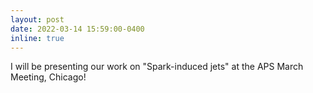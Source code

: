 ```yaml
---
layout: post
date: 2022-03-14 15:59:00-0400
inline: true
---
```


I will be presenting our work on "Spark-induced jets" at the APS March Meeting, Chicago!
